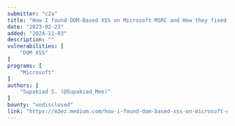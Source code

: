 ```yaml
---
submitter: "c2a"
title: "How I found DOM-Based XSS on Microsoft MSRC and How they fixed it"
date: "2023-02-23"
added: "2024-11-03"
description: ""
vulnerabilities: [
    "DOM XSS"
]
programs: [
    "Microsoft"
]
authors: [
    "Supakiad S. (@Supakiad_Mee)"
]
bounty: "undisclosed"
link: "https://m3ez.medium.com/how-i-found-dom-based-xss-on-microsoft-msrc-and-how-they-fixed-it-8b71a6020c82"
---
```




